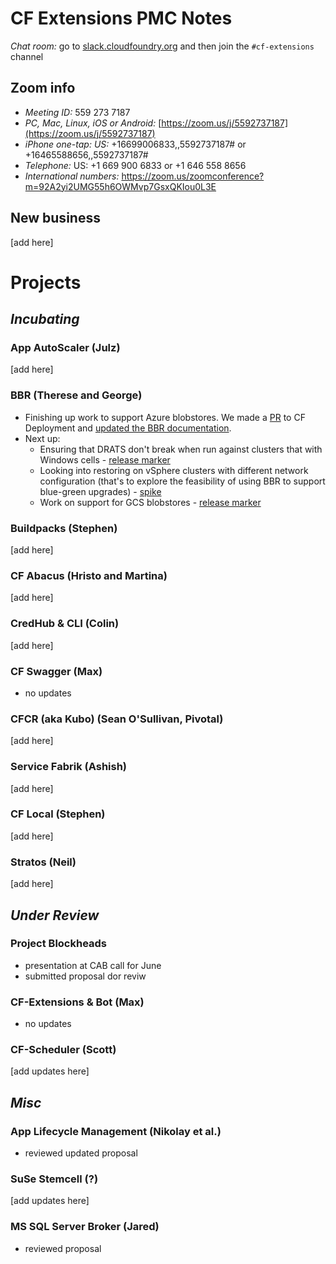 # CF Extensions PMC Notes

*Chat room:* go to [slack.cloudfoundry.org](https://slack.cloudfoundry.org) and then join the `#cf-extensions` channel

## Zoom info

- *Meeting ID:* 559 273 7187
- *PC, Mac, Linux, iOS or Android:* [https://zoom.us/j/5592737187](https://zoom.us/j/5592737187)
- *iPhone one-tap: US:* +16699006833,,5592737187#  or +16465588656,,5592737187# 
- *Telephone:* US: +1 669 900 6833  or +1 646 558 8656 
- *International numbers:* https://zoom.us/zoomconference?m=92A2yi2UMG55h6OWMvp7GsxQKIou0L3E

## New business

[add here]

# Projects

## _Incubating_

### App AutoScaler (Julz)

[add here]

### BBR (Therese and George)

* Finishing up work to support Azure blobstores. We made a [PR](https://github.com/cloudfoundry/cf-deployment/pull/526) to CF Deployment and [updated the BBR documentation](https://github.com/cloudfoundry/docs-bbr/pull/37).
* Next up:
  - Ensuring that DRATS don't break when run against clusters that with Windows cells - [release marker](https://www.pivotaltracker.com/story/show/158112760) 
  - Looking into restoring on vSphere clusters with different network configuration (that's to explore the feasibility of using BBR to support blue-green upgrades) - [spike](https://www.pivotaltracker.com/story/show/158110082)
  - Work on support for GCS blobstores - [release marker](https://www.pivotaltracker.com/story/show/154212222)

### Buildpacks (Stephen)

[add here]

### CF Abacus (Hristo and Martina)

[add here]

### CredHub & CLI (Colin)

[add here]

### CF Swagger (Max)

- no updates

### CFCR (aka Kubo) (Sean O'Sullivan, Pivotal)

[add here]

### Service Fabrik (Ashish)

[add here]

### CF Local (Stephen)

[add here]

### Stratos (Neil)

[add here]

## _Under Review_

### Project Blockheads

- presentation at CAB call for June
- submitted proposal dor reviw

### CF-Extensions & Bot (Max)

- no updates

### CF-Scheduler (Scott)

[add updates here]

## _Misc_

### App Lifecycle Management (Nikolay et al.)

- reviewed updated proposal

### SuSe Stemcell (?)

[add updates here]

### MS SQL Server Broker (Jared)

- reviewed proposal
